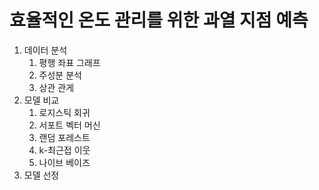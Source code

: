 # 효율적인 온도 관리를 위한 과열 지점 예측

1. 데이터 분석
    1. 평행 좌표 그래프
    2. 주성분 분석
    3. 상관 관게
2. 모델 비교
    1. 로지스틱 회귀
    2. 서포트 벡터 머신
    3. 랜덤 포레스트
    4. k-최근접 이웃
    5. 나이브 베이즈
3. 모델 선정
